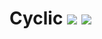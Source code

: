 
# Cyclic [![](http://cf.way2muchnoise.eu/307605.svg)](https://minecraft.curseforge.com/projects/giant-player-boss) [![](http://cf.way2muchnoise.eu/versions/307605.svg)](https://minecraft.curseforge.com/projects/giant-player-boss)
